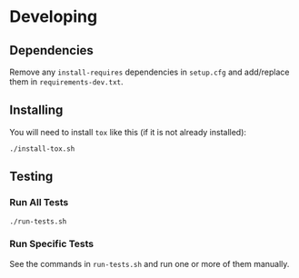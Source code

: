 # Developing

## Dependencies

Remove any `install-requires` dependencies in `setup.cfg` and add/replace them
in `requirements-dev.txt`.

## Installing

You will need to install `tox` like this (if it is not already installed):

```
./install-tox.sh
```

## Testing

### Run All Tests

```
./run-tests.sh
```

### Run Specific Tests

See the commands in `run-tests.sh` and run one or more of them manually.

